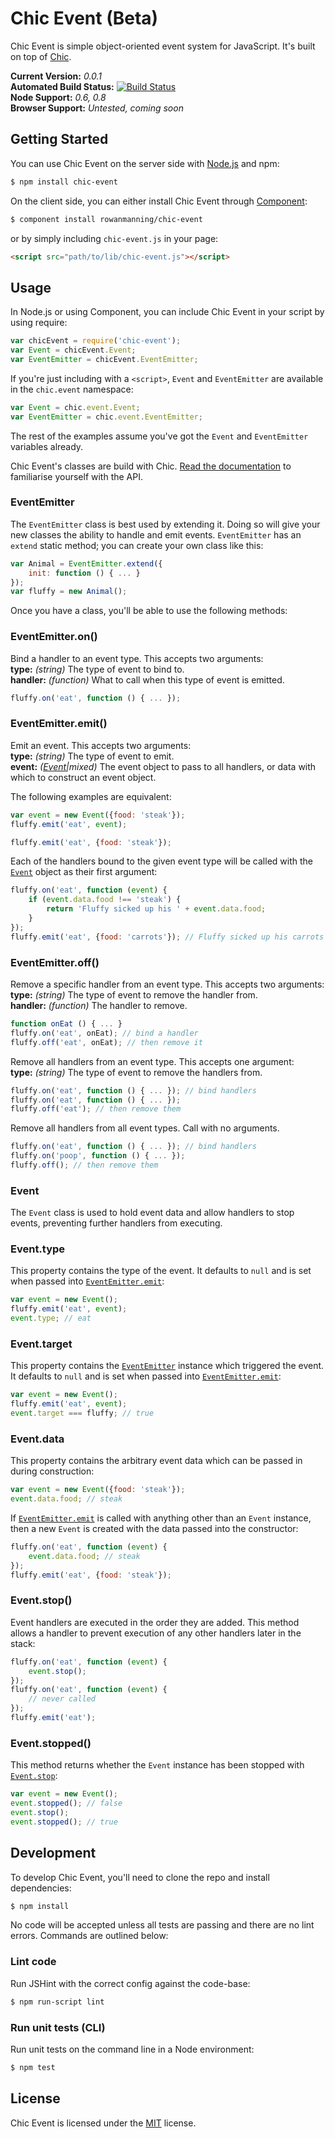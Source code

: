 
Chic Event (Beta)
=================

Chic Event is simple object-oriented event system for JavaScript. It's built on top of [Chic][chic].

**Current Version:** *0.0.1*  
**Automated Build Status:** [![Build Status][travis-status]][travis]  
**Node Support:** *0.6, 0.8*  
**Browser Support:** *Untested, coming soon*


Getting Started
---------------

You can use Chic Event on the server side with [Node.js][node] and npm:

```sh
$ npm install chic-event
```

On the client side, you can either install Chic Event through [Component][component]:

```sh
$ component install rowanmanning/chic-event
```

or by simply including `chic-event.js` in your page:

```html
<script src="path/to/lib/chic-event.js"></script>
```


Usage
-----

In Node.js or using Component, you can include Chic Event in your script by using require:

```js
var chicEvent = require('chic-event');
var Event = chicEvent.Event;
var EventEmitter = chicEvent.EventEmitter;
```

If you're just including with a `<script>`, `Event` and `EventEmitter` are available in the `chic.event` namespace:

```js
var Event = chic.event.Event;
var EventEmitter = chic.event.EventEmitter;
```

The rest of the examples assume you've got the `Event` and `EventEmitter` variables already.

Chic Event's classes are build with Chic. [Read the documentation][chic] to familiarise yourself with the API.


### EventEmitter

The `EventEmitter` class is best used by extending it. Doing so will give your new classes the ability to handle and emit events. `EventEmitter` has an `extend` static method; you can create your own class like this:

```js
var Animal = EventEmitter.extend({
    init: function () { ... }
});
var fluffy = new Animal();
```

Once you have a class, you'll be able to use the following methods:


### EventEmitter.on()

Bind a handler to an event type. This accepts two arguments:  
**type:** *(string)* The type of event to bind to.  
**handler:** *(function)* What to call when this type of event is emitted.

```js
fluffy.on('eat', function () { ... });
```


### EventEmitter.emit()

Emit an event. This accepts two arguments:  
**type:** *(string)* The type of event to emit.  
**event:** *([Event](#event)|mixed)* The event object to pass to all handlers, or data with which to construct an event object.

The following examples are equivalent:

```js
var event = new Event({food: 'steak'});
fluffy.emit('eat', event);
```

```js
fluffy.emit('eat', {food: 'steak'});
```

Each of the handlers bound to the given event type will be called with the [`Event`](#event) object as their first argument:

```js
fluffy.on('eat', function (event) {
    if (event.data.food !== 'steak') {
        return 'Fluffy sicked up his ' + event.data.food;
    }
});
fluffy.emit('eat', {food: 'carrots'}); // Fluffy sicked up his carrots
```


### EventEmitter.off()

Remove a specific handler from an event type. This accepts two arguments:  
**type:** *(string)* The type of event to remove the handler from.  
**handler:** *(function)* The handler to remove.

```js
function onEat () { ... }
fluffy.on('eat', onEat); // bind a handler
fluffy.off('eat', onEat); // then remove it
```

Remove all handlers from an event type. This accepts one argument:  
**type:** *(string)* The type of event to remove the handlers from.

```js
fluffy.on('eat', function () { ... }); // bind handlers
fluffy.on('eat', function () { ... });
fluffy.off('eat'); // then remove them
```

Remove all handlers from all event types. Call with no arguments.

```js
fluffy.on('eat', function () { ... }); // bind handlers
fluffy.on('poop', function () { ... });
fluffy.off(); // then remove them
```


### Event

The `Event` class is used to hold event data and allow handlers to stop events, preventing further handlers from executing.


### Event.type

This property contains the type of the event. It defaults to `null` and is set when passed into [`EventEmitter.emit`](#eventemitteremit):

```js
var event = new Event();
fluffy.emit('eat', event);
event.type; // eat
```


### Event.target

This property contains the [`EventEmitter`](#eventemitter) instance which triggered the event. It defaults to `null` and is set when passed into [`EventEmitter.emit`](#eventemitteremit):

```js
var event = new Event();
fluffy.emit('eat', event);
event.target === fluffy; // true
```


### Event.data

This property contains the arbitrary event data which can be passed in during construction:

```js
var event = new Event({food: 'steak'});
event.data.food; // steak
```

If [`EventEmitter.emit`](#eventemitteremit) is called with anything other than an `Event` instance, then a new `Event` is created with the data passed into the constructor:

```js
fluffy.on('eat', function (event) {
    event.data.food; // steak
});
fluffy.emit('eat', {food: 'steak'});
```


### Event.stop()

Event handlers are executed in the order they are added. This method allows a handler to prevent execution of any other handlers later in the stack:

```js
fluffy.on('eat', function (event) {
    event.stop();
});
fluffy.on('eat', function (event) {
    // never called
});
fluffy.emit('eat');
```


### Event.stopped()

This method returns whether the `Event` instance has been stopped with [`Event.stop`](#eventstop):

```js
var event = new Event();
event.stopped(); // false
event.stop();
event.stopped(); // true
```


Development
-----------

To develop Chic Event, you'll need to clone the repo and install dependencies:

```sh
$ npm install
```

No code will be accepted unless all tests are passing and there are no lint errors. Commands are outlined below:

### Lint code

Run JSHint with the correct config against the code-base:

```sh
$ npm run-script lint
```

### Run unit tests (CLI)

Run unit tests on the command line in a Node environment:

```sh
$ npm test
```


License
-------

Chic Event is licensed under the [MIT][mit] license.



[chic]: https://github.com/rowanmanning/chic
[component]: https://github.com/component/component
[mit]: http://opensource.org/licenses/mit-license.php
[node]: http://nodejs.org/
[travis]: https://secure.travis-ci.org/rowanmanning/chic-event
[travis-status]: https://secure.travis-ci.org/rowanmanning/chic-event.png?branch=master
